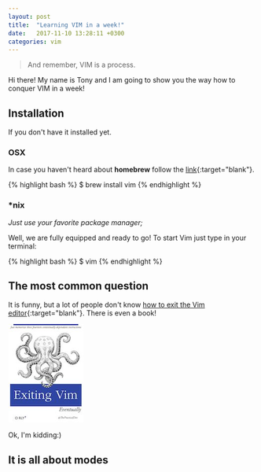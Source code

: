 ```yaml
---
layout: post
title:  "Learning VIM in a week!"
date:   2017-11-10 13:28:11 +0300
categories: vim
---
```


>And remember, VIM is a process.

Hi there! My name is Tony and I am going to show you the way how to conquer VIM in a week!

## Installation

If you don't have it installed yet.

### OSX

In case you haven't heard about **homebrew** follow the [link][homebrew]{:target="blank"}.

{% highlight bash %}
  $ brew install vim
{% endhighlight %}

### \*nix
*Just use your favorite package manager;*

Well, we are fully equipped and ready to go! To start Vim just type in your terminal:

{% highlight bash %}
  $ vim
{% endhighlight %}

## The most common question
It is funny, but a lot of people don't know [how to exit the Vim editor][exit_vim]{:target="blank"}. There is even a book!

![exiting_vim](/assets/images/posts/vim/exit_vim.jpg)

Ok, I'm kidding:) 

## It is all about **modes**

[homebrew]: https://brew.sh/
[exit_vim]: https://stackoverflow.blog/2017/05/23/stack-overflow-helping-one-million-developers-exit-vim/
